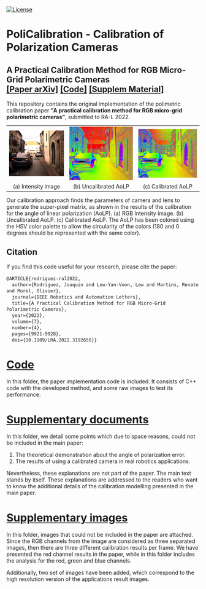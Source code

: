 [![License](https://img.shields.io/badge/License-Apache_2.0-blue.svg)](LICENSE)

# PoliCalibration - Calibration of Polarization Cameras
## <b>A Practical Calibration Method for RGB Micro-Grid Polarimetric Cameras</b> <br> [[Paper arXiv]](https://arxiv.org/pdf/2208.13485.pdf) [[Code]](Code/) [[Supplem Material]](Supplementary_documents/)

This repository contains the original implementation of the polimetric
calibration paper **"A practical calibration method for RGB micro-grid**
**polarimetric cameras"**, submitted to RA-L 2022.

<table>
  <tr align="center">
    <td><img src="images/00_Uncalibrated_Intensity.png" width=600></td>
    <td><img src="images/00_Uncalibrated_AoLP.png" width=600></td>
    <td><img src="images/00_Calibrated_AoLP.png" width=600></td>
  </tr>
  <tr align="center">
    <td>(a) Intensity image</td>
     <td>(b) Uncalibrated AoLP</td>
     <td>(c) Calibrated AoLP</td>
  </tr>
 </table>

Our calibration approach finds the parameters of camera and lens to generate the super-pixel matrix, as shown in the results of the calibration for the angle of linear polarization (AoLP). (a) RGB Intensity image. (b) Uncalibrated AoLP. (c) Calibrated AoLP.
The AoLP has been colored using the HSV color palette to allow the circularity of the colors (180 and 0 degrees should be represented with the same color).

## Citation
If you find this code useful for your research, please cite the paper:
```TeX
@ARTICLE{rodriguez-ral2022,
  author={Rodriguez, Joaquin and Lew-Yan-Voon, Lew and Martins, Renato and Morel, Olivier},
  journal={IEEE Robotics and Automation Letters}, 
  title={A Practical Calibration Method for RGB Micro-Grid Polarimetric Cameras}, 
  year={2022},
  volume={7},
  number={4},
  pages={9921-9928},
  doi={10.1109/LRA.2022.3192655}}
```

# [Code](Code/)
In this folder, the paper implementation code is included. It consists of
C++ code with the developed method, and some raw images to test its
performance.

# [Supplementary documents](Supplementary_documents/)
In this folder, we detail some points which due to space reasons, could
not be included in the main paper:
1. The theoretical demonstration about the angle of polarization error.
2. The results of using a calibrated camera in real robotics applications.

Nevertheless, these explanations are not part of the paper. The main text stands
by itself. These explanations are addressed to the readers who want to
know the additional details of the calibration modelling presented in the
main paper.

# [Supplementary images](Supplementary_images)
In this folder, images that could not be included in the paper are attached.
Since the RGB channels from the image are considered as three separated images,
then there are three different calibration results per frame. We have
presented the red channel results in the paper, while in this folder includes
the analysis for the red, green and blue channels.

Additionally, two set of images have been added, which correspond to the high
resolution version of the applications result images.
